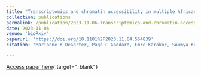 ```yaml
---
title: "Transcriptomics and chromatin accessibility in multiple African population samples"
collection: publications
permalink: /publication/2023-11-06-Transcriptomics-and-chromatin-accessibility-in-multiple-African-population-samples
date: 2023-11-06
venue: 'bioRxiv'
paperurl: 'https://doi.org/10.1101%2F2023.11.04.564839'
citation: 'Marianne K DeGorter, Pagé C Goddard, Emre Karakoc, Soumya Kundu, Stephanie M Yan, Daniel Nachun, Nathan Abell, Matthew Aguirre, Tommy Carstensen, Ziwei Chen, Matthew Durrant, Vikranth R Dwaracherla, Karen Feng, Michael J Gloudemans, Naiomi Hunter, Mohana PS Moorthy, Cristina Pomilla, Kameron B Rodrigues, Courtney J Smith, Kevin S Smith, Rachel A Ungar, Brunilda Balliu, Jacques Fellay, Paul Flicek, Paul J McLaren, Brenna Henn, Rajiv C McCoy, Lauren Sugden, Anshul Kundaje, Manjinder S Sandhu, Deepti Gurdasani, Stephen B Montgomery, &quotTranscriptomics and chromatin accessibility in multiple African population samples.&quot; bioRxiv, 2023.'

---
```

[Access paper here](https://doi.org/10.1101%2F2023.11.04.564839){:target="_blank"}
